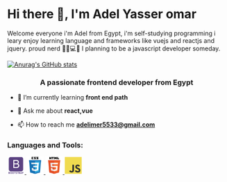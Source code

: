 # Hi there 👋, I'm Adel Yasser omar 
Welcome everyone i'm Adel from Egypt, i'm self-studying programming i leary enjoy learning language and frameworks like vuejs and reactjs and jquery. proud nerd 👨‍🎓💻💪
I planning to be a javascript developer someday.

[![Anurag's GitHub stats](https://github-readme-stats.vercel.app/api?username=adel)](https://github.com/anuraghazra/github-readme-stats)

<h3 align="center">A passionate frontend developer from Egypt</h3>

- 🌱 I’m currently learning **front end path**

- 💬 Ask me about **react,vue**

- 📫 How to reach me **adelimer5533@gmail.com**


<h3 align="left">Languages and Tools:</h3>
<p align="left"> <a href="https://getbootstrap.com" target="_blank"> <img src="https://raw.githubusercontent.com/devicons/devicon/master/icons/bootstrap/bootstrap-plain-wordmark.svg" alt="bootstrap" width="40" height="40"/> </a> <a href="https://www.w3schools.com/css/" target="_blank"> <img src="https://raw.githubusercontent.com/devicons/devicon/master/icons/css3/css3-original-wordmark.svg" alt="css3" width="40" height="40"/> </a> <a href="https://www.w3.org/html/" target="_blank"> <img src="https://raw.githubusercontent.com/devicons/devicon/master/icons/html5/html5-original-wordmark.svg" alt="html5" width="40" height="40"/> </a> <a href="https://developer.mozilla.org/en-US/docs/Web/JavaScript" target="_blank"> <img src="https://raw.githubusercontent.com/devicons/devicon/master/icons/javascript/javascript-original.svg" alt="javascript" width="40" height="40"/> </a> </p>

